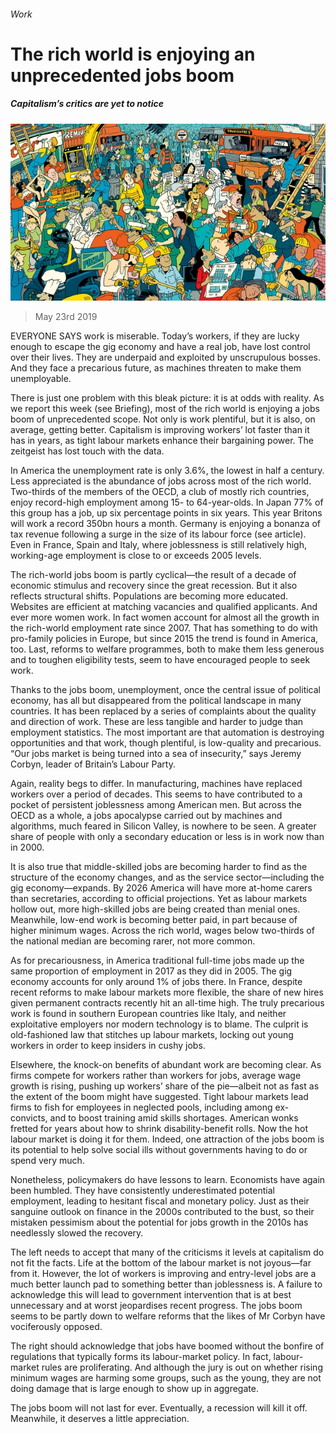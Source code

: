 ###### Work

# The rich world is enjoying an unprecedented jobs boom 

##### Capitalism’s critics are yet to notice 

![image](images/20190525_LDD003_0.jpg) 

> May 23rd 2019 

EVERYONE SAYS work is miserable. Today’s workers, if they are lucky enough to escape the gig economy and have a real job, have lost control over their lives. They are underpaid and exploited by unscrupulous bosses. And they face a precarious future, as machines threaten to make them unemployable. 

There is just one problem with this bleak picture: it is at odds with reality. As we report this week (see Briefing), most of the rich world is enjoying a jobs boom of unprecedented scope. Not only is work plentiful, but it is also, on average, getting better. Capitalism is improving workers’ lot faster than it has in years, as tight labour markets enhance their bargaining power. The zeitgeist has lost touch with the data. 

In America the unemployment rate is only 3.6%, the lowest in half a century. Less appreciated is the abundance of jobs across most of the rich world. Two-thirds of the members of the OECD, a club of mostly rich countries, enjoy record-high employment among 15- to 64-year-olds. In Japan 77% of this group has a job, up six percentage points in six years. This year Britons will work a record 350bn hours a month. Germany is enjoying a bonanza of tax revenue following a surge in the size of its labour force (see article). Even in France, Spain and Italy, where joblessness is still relatively high, working-age employment is close to or exceeds 2005 levels. 

The rich-world jobs boom is partly cyclical—the result of a decade of economic stimulus and recovery since the great recession. But it also reflects structural shifts. Populations are becoming more educated. Websites are efficient at matching vacancies and qualified applicants. And ever more women work. In fact women account for almost all the growth in the rich-world employment rate since 2007. That has something to do with pro-family policies in Europe, but since 2015 the trend is found in America, too. Last, reforms to welfare programmes, both to make them less generous and to toughen eligibility tests, seem to have encouraged people to seek work. 

Thanks to the jobs boom, unemployment, once the central issue of political economy, has all but disappeared from the political landscape in many countries. It has been replaced by a series of complaints about the quality and direction of work. These are less tangible and harder to judge than employment statistics. The most important are that automation is destroying opportunities and that work, though plentiful, is low-quality and precarious. “Our jobs market is being turned into a sea of insecurity,” says Jeremy Corbyn, leader of Britain’s Labour Party. 

Again, reality begs to differ. In manufacturing, machines have replaced workers over a period of decades. This seems to have contributed to a pocket of persistent joblessness among American men. But across the OECD as a whole, a jobs apocalypse carried out by machines and algorithms, much feared in Silicon Valley, is nowhere to be seen. A greater share of people with only a secondary education or less is in work now than in 2000. 

It is also true that middle-skilled jobs are becoming harder to find as the structure of the economy changes, and as the service sector—including the gig economy—expands. By 2026 America will have more at-home carers than secretaries, according to official projections. Yet as labour markets hollow out, more high-skilled jobs are being created than menial ones. Meanwhile, low-end work is becoming better paid, in part because of higher minimum wages. Across the rich world, wages below two-thirds of the national median are becoming rarer, not more common. 

As for precariousness, in America traditional full-time jobs made up the same proportion of employment in 2017 as they did in 2005. The gig economy accounts for only around 1% of jobs there. In France, despite recent reforms to make labour markets more flexible, the share of new hires given permanent contracts recently hit an all-time high. The truly precarious work is found in southern European countries like Italy, and neither exploitative employers nor modern technology is to blame. The culprit is old-fashioned law that stitches up labour markets, locking out young workers in order to keep insiders in cushy jobs. 

Elsewhere, the knock-on benefits of abundant work are becoming clear. As firms compete for workers rather than workers for jobs, average wage growth is rising, pushing up workers’ share of the pie—albeit not as fast as the extent of the boom might have suggested. Tight labour markets lead firms to fish for employees in neglected pools, including among ex-convicts, and to boost training amid skills shortages. American wonks fretted for years about how to shrink disability-benefit rolls. Now the hot labour market is doing it for them. Indeed, one attraction of the jobs boom is its potential to help solve social ills without governments having to do or spend very much. 

Nonetheless, policymakers do have lessons to learn. Economists have again been humbled. They have consistently underestimated potential employment, leading to hesitant fiscal and monetary policy. Just as their sanguine outlook on finance in the 2000s contributed to the bust, so their mistaken pessimism about the potential for jobs growth in the 2010s has needlessly slowed the recovery. 

The left needs to accept that many of the criticisms it levels at capitalism do not fit the facts. Life at the bottom of the labour market is not joyous—far from it. However, the lot of workers is improving and entry-level jobs are a much better launch pad to something better than joblessness is. A failure to acknowledge this will lead to government intervention that is at best unnecessary and at worst jeopardises recent progress. The jobs boom seems to be partly down to welfare reforms that the likes of Mr Corbyn have vociferously opposed. 

The right should acknowledge that jobs have boomed without the bonfire of regulations that typically forms its labour-market policy. In fact, labour-market rules are proliferating. And although the jury is out on whether rising minimum wages are harming some groups, such as the young, they are not doing damage that is large enough to show up in aggregate. 

The jobs boom will not last for ever. Eventually, a recession will kill it off. Meanwhile, it deserves a little appreciation. 

